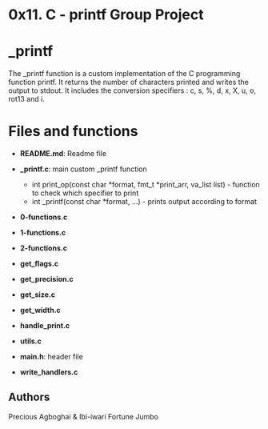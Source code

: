 # 0x11. C - printf Group Project

# _printf
The _printf function is a custom implementation of the C programming function printf. It returns the number of characters printed and writes the output to stdout. It includes the conversion specifiers :  c, s, %, d, x, X, u, o, rot13 and i.

# Files and functions

* **README.md**: Readme file

* **_printf.c**: main custom _printf function
  * int print_op(const char *format, fmt_t *print_arr, va_list list) - function to check which specifier to print
  * int _printf(const char *format, ...) - prints output according to format

* **0-functions.c**

* **1-functions.c**

* **2-functions.c**

* **get_flags.c**

* **get_precision.c**

* **get_size.c**

* **get_width.c**

* **handle_print.c**

* **utils.c**

* **main.h**: header file

* **write_handlers.c**

## Authors
Precious Agboghai & Ibi-iwari Fortune Jumbo

